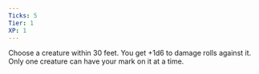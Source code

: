 ```yaml
---
Ticks: 5
Tier: 1
XP: 1
---
```


Choose a creature within 30 feet. You get +1d6 to damage rolls against it.  Only one creature can have your mark on it at a time.